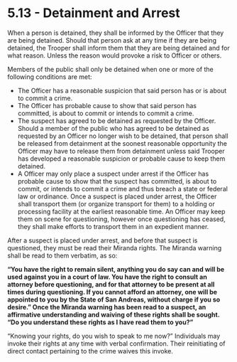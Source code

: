 # 5.13 - Detainment and Arrest

When a person is detained, they shall be informed by the Officer that they are being detained. Should that person ask at any time if they are being detained, the Trooper shall inform them that they are being detained and for what reason. Unless the reason would provoke a risk to Officer or others.

Members of the public shall only be detained when one or more of the following conditions are met:

* The Officer has a reasonable suspicion that said person has or is about to commit a crime.
* The Officer has probable cause to show that said person has committed, is about to commit or intends to commit a crime.
* The suspect has agreed to be detained as requested by the Officer. Should a member of the public who has agreed to be detained as requested by an Officer no longer wish to be detained, that person shall be released from detainment at the soonest reasonable opportunity the Officer may have to release them from detainment unless said Trooper has developed a reasonable suspicion or probable cause to keep them detained.
* A Officer may only place a suspect under arrest if the Officer has probable cause to show that the suspect has committed, is about to commit, or intends to commit a crime and thus breach a state or federal law or ordinance. Once a suspect is placed under arrest, the Officer shall transport them (or organize transport for them) to a holding or processing facility at the earliest reasonable time. An Officer may keep them on scene for questioning, however once questioning has ceased, they shall make efforts to transport them in an expedient manner.

After a suspect is placed under arrest, and before that suspect is questioned, they must be read their Miranda rights. The Miranda warning shall be read to them verbatim, as so:

**“You have the right to remain silent, anything you do say can and will be used against you in a court of law. You have the right to consult an attorney before questioning, and for that attorney to be present at all times during questioning. If you cannot afford an attorney, one will be appointed to you by the State of San Andreas, without charge if you so desire.” Once the Miranda warning has been read to a suspect, an affirmative understanding and waiving of these rights shall be sought. “Do you understand these rights as I have read them to you?”**

“Knowing your rights, do you wish to speak to me now?” Individuals may invoke their rights at any time with verbal confirmation. Their reinitiating of direct contact pertaining to the crime waives this invoke.
